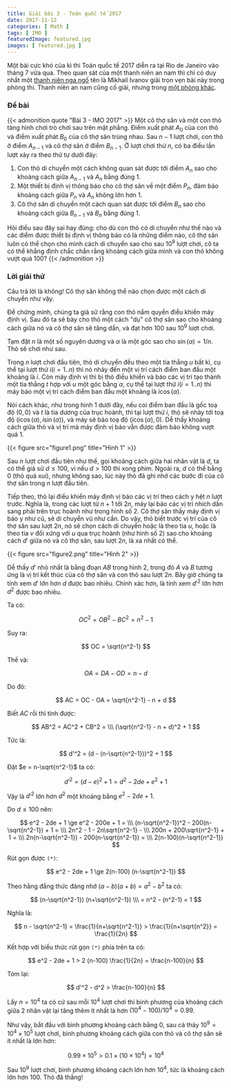 ```yaml
---
title: Giải bài 3 - Toán quốc tế 2017
date: 2017-11-12
categories: [ Math ]
tags: [ IMO ]
featuredImage: featured.jpg
images: [ featured.jpg ]
---
```


Một bài cực khó của kì thi Toán quốc tế 2017 diễn ra tại Rio de Janeiro vào tháng 7 vừa qua. Theo quan sát của một thanh niên an nam thì chỉ có duy nhất một [thanh niên nga ngố](https://www.imo-official.org/team_r.aspx?code=RUS&year=2017) tên là Mikhail Ivanov giải trọn vẹn bài này trong phòng thi. Thanh niên an nam cũng cố giải, nhưng trong [một phòng khác](https://en.wikipedia.org/wiki/Toilet).

### Đề bài

{{< admonition quote "Bài 3 - IMO 2017" >}}
Một cô thợ săn và một con thỏ tàng hình chơi trò chơi sau trên mặt phẳng. Điểm xuất phát $A_{0}$ của con thỏ và điểm xuất phát $B_{0}$ của cô thợ săn trùng nhau. Sau $n-1$ lượt chơi, con thỏ ở điểm $A_{n-1}$ và cô thợ săn ở điểm $B_{n-1}$. Ở lượt chơi thứ $n$, có ba điều lần lượt xảy ra theo thứ tự dưới đây:

1. Con thỏ di chuyển một cách không quan sát được tới điểm $A_{n}$ sao cho khoảng cách giữa $A_{n-1}$ và $A_{n}$ bằng đúng $1$.
2. Một thiết bị định vị thông báo cho cô thợ săn về một điểm $P_{n}$, đảm bảo khoảng cách giữa $P_{n}$ và $A_{n}$ không lớn hơn $1$.
3. Cô thợ săn di chuyển một cách quan sát được tới điểm $B_{n}$ sao cho khoảng cách giữa $B_{n-1}$ và $B_{n}$ bằng đúng $1$.

Hỏi điều sau đây sai hay đúng: cho dù con thỏ có di chuyển như thế nào và các điểm được thiết bị định vị thông báo có là những điểm nào, cô thợ săn luôn có thể chọn cho mình cách di chuyển sao cho sau $10^9$ lượt chơi, cô ta có thể khẳng định chắc chắn rằng khoảng cách giữa mình và con thỏ không vượt quá $100$?
{{< /admonition >}}

### Lời giải thử

Câu trả lời là không! Cô thợ săn không thể nào chọn được một cách di chuyển như vậy.

Để chứng minh, chúng ta giả sử rằng con thỏ nắm quyền điểu khiển máy định vị. Sau đó ta sẽ bày cho thỏ một cách "dụ" cô thợ săn sao cho khoảng cách giữa nó và cô thợ săn sẽ tăng dần, và đạt hơn $100$ sau $10^9$ lượt chơi.

Tạm đặt $n$ là một số nguyên dương và ${\alpha}$ là một góc sao cho $\sin(\alpha) = 1/n$. Thỏ sẽ chơi như sau.

Trong $n$ lượt chơi đầu tiên, thỏ di chuyển đều theo một tia thẳng $u$ bất kì, cụ thể tại lượt thứ $i (i=1..n)$ thì nó nhảy đến một vị trí cách điểm ban đầu một khoảng là $i$. Còn máy định vị thì bị thỏ điều khiển và báo các vị trí tạo thành một tia thẳng $t$ hợp với $u$ một góc bằng $\alpha$, cụ thể tại lượt thứ $i (i=1..n)$ thì máy báo một vị trí cách điểm ban đầu một khoảng là $i\cos(\alpha)$.

Nói cách khác, như trong hình 1 dưới đây, nếu coi điểm ban đầu là gốc toạ độ $(0, 0)$ và $t$ là tia dương của trục hoành, thì tại lượt thứ $i$, thỏ sẽ nhảy tới toạ độ $( i\cos(\alpha), i\sin(\alpha) )$, và máy sẽ báo toạ độ $( i\cos(\alpha), 0 )$. Dễ thấy khoảng cách giữa thỏ và vị trí mà máy định vị báo vẫn được đảm bảo không vượt quá $1$.

{{< figure src="figure1.png" title="Hình 1" >}}

Sau $n$ lượt chơi đầu tiên như thế, gọi khoảng cách giữa hai nhân vật là $d$, ta có thể giả sử $d\le100$, vì nếu $d>100$ thì xong phim. Ngoài ra, $d$ có thể bằng $0$ (thỏ quá xui), nhưng không sao, lúc này thỏ đã ghi nhớ các bước đi của cô thợ săn trong $n$ lượt đầu tiên.

Tiếp theo, thỏ lại điều khiển máy định vị báo các vị trí theo cách y hệt $n$ lượt trước. Nghĩa là, trong các lượt từ $n+1$ tới $2n$, máy lại báo các vị trí nhích dần sang phải trên trục hoành như trong hình số 2. Cô thợ săn thấy máy định vị báo y như cũ, sẽ di chuyển vũ như cẩn. Do vậy, thỏ biết trước vị trí của cô thợ săn sau lượt $2n$, nó sẽ chọn cách di chuyển hoặc là theo tia $u$, hoặc là theo tia $v$ đối xứng với $u$ qua trục hoành (như hình số 2) sao cho khoảng cách $d'$ giữa nó và cô thợ săn, sau lượt $2n$, là xa nhất có thể.

{{< figure src="figure2.png" title="Hình 2" >}}

Dễ thấy $d'$ nhỏ nhất là bằng đoạn $AB$ trong hình 2, trong đó $A$ và $B$ tương ứng là vị trí kết thúc của cô thợ săn và con thỏ sau lượt $2n$. Bây giờ chúng ta tính xem $d'$ lớn hơn $d$ được bao nhiêu. Chính xác hơn, là tính xem $d'^2$ lớn hơn $d^2$ được bao nhiêu.

Ta có:

$$ OC^2 = OB^2 - BC^2 = n^2-1 $$

Suy ra:

$$ OC = \sqrt{n^2-1} $$

Thế và:

$$ OA = DA - OD = n - d $$

Do đó:

$$ AC = OC - OA = \sqrt{n^2-1} - n + d $$

Biết $AC$ rồi thì tính được:

$$ AB^2 = AC^2 + CB^2 = \\\
   (\sqrt{n^2-1} - n + d)^2 + 1 $$

Tức là:

$$ d'^2 = (d - (n-\sqrt{n^2-1}))^2 + 1 $$

Đặt $e = n-\sqrt{n^2-1}$ ta có:

$$ d'^2 = (d - e)^2 + 1 = d^2 - 2de + e^2 + 1 $$

Vậy là $d'^2$ lớn hơn $d^2$ một khoảng bằng $e^2 - 2de + 1$.

Do $d \le 100$ nên:

$$ e^2 - 2de + 1 \ge e^2 - 200e + 1 = \\\
   (n-\sqrt{n^2-1})^2 - 200(n-\sqrt{n^2-1}) + 1 = \\\
   2n^2 - 1 - 2n\sqrt{n^2-1} - \\\
   200n + 200\sqrt{n^2-1} + 1 = \\\
   2n(n-\sqrt{n^2-1}) - 200(n-\sqrt{n^2-1}) = \\\
   2(n-100)(n-\sqrt{n^2-1}) $$

Rút gọn được `(*)`:

$$ e^2 - 2de + 1 \ge 2(n-100) (n-\sqrt{n^2-1}) $$

Theo hằng đẳng thức đáng nhớ $(a-b)(a+b)=a^2-b^2$ ta có:

$$ (n-\sqrt{n^2-1}) (n+\sqrt{n^2-1}) \\\
   = n^2 - (n^2-1) = 1 $$

Nghĩa là:

$$ n - \sqrt{n^2-1} = \frac{1}{n+\sqrt{n^2-1}} > \frac{1}{n+\sqrt{n^2}} = \frac{1}{2n} $$

Kết hợp với biểu thức rút gọn `(*)` phía trên ta có:

$$ e^2 - 2de + 1 > 2 (n-100) \frac{1}{2n} = \frac{n-100}{n} $$

Tóm lại:

$$ d'^2 - d^2 > \frac{n-100}{n} $$

Lấy $n=10^4$ ta có cứ sau mỗi $10^4$ lượt chơi thì bình phương của khoảng cách giữa 2 nhân vật lại tăng thêm ít nhất là hơn $(10^4-100)/10^4 = 0.99$.

Như vậy, bắt đầu với bình phương khoảng cách bằng $0$, sau cả thảy $10^9 = 10^4 \times 10^5$ lượt chơi, bình phương khoảng cách giữa con thỏ và cô thợ săn sẽ ít nhất là lớn hơn:

$$ 0.99 \times 10^5 > 0.1 \times (10 \times 10^4) = 10^4 $$

Sau $10^9$ lượt chơi, bình phương khoảng cách lớn hơn $10^4$, tức là khoảng cách lớn hơn $100$. Thỏ đã thắng!
